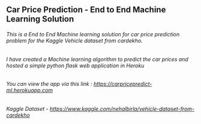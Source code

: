 ## Car Price Prediction - End to End Machine Learning Solution

###### This is a End to End Machine learning solution for car price prediction problem for the Kaggle Vehicle dataset from cardekho.

###### I have created a Machine learning algorithm to predict the car prices and hosted a simple python flask web application in Heroku

###### You can view the app via this link  : https://carpricepredict-ml.herokuapp.com

###### Kaggle Dataset - https://www.kaggle.com/nehalbirla/vehicle-dataset-from-cardekho
